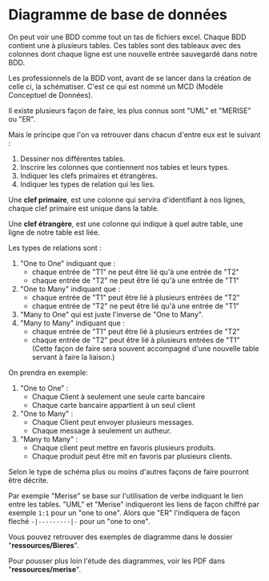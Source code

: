 # Diagramme de base de données #

On peut voir une BDD comme tout un tas de fichiers excel.
Chaque BDD contient une à plusieurs tables.
Ces tables sont des tableaux avec des colonnes dont chaque ligne est une nouvelle entrée sauvegardé dans notre BDD.

Les professionnels de la BDD vont, avant de se lancer dans la création de celle ci, la schématiser.
C'est ce qui est nommé un MCD (Modèle Conceptuel de Données).

Il existe plusieurs façon de faire, les plus connus sont "UML" et "MERISE" ou "ER".

Mais le principe que l'on va retrouver dans chacun d'entre eux est le suivant :

1. Dessiner nos différentes tables.
2. Inscrire les colonnes que contiennent nos tables et leurs types.
3. Indiquer les clefs primaires et étrangères.
4. Indiquer les types de relation qui les lies.

Une **clef primaire**, est une colonne qui servira d'identifiant à nos lignes, chaque clef primaire est unique dans la table.

Une **clef étrangère**, est une colonne qui indique à quel autre table, une ligne de notre table est liée.

Les types de relations sont :

1. "One to One" indiquant que :
    - chaque entrée de "T1" ne peut être lié qu'à une entrée de "T2"
    - chaque entrée de "T2" ne peut être lié qu'à une entrée de "T1"
2. "One to Many" indiquant que :
    - chaque entrée de "T1" peut être lié à plusieurs entrées de "T2"
    - chaque entrée de "T2" ne peut être lié qu'à une entrée de "T1"
3. "Many to One" qui est juste l'inverse de "One to Many".
4. "Many to Many" indiquant que :
    - chaque entrée de "T1" peut être lié à plusieurs entrées de "T2"
    - chaque entrée de "T2" peut être lié à plusieurs entrées de "T1"
    (Cette façon de faire sera souvent accompagné d'une nouvelle table servant à faire la liaison.)

On prendra en exemple:

1. "One to One" :
    - Chaque Client à seulement une seule carte bancaire
    - Chaque carte bancaire appartient à un seul client
2. "One to Many" :
    - Chaque Client peut envoyer plusieurs messages.
    - Chaque message à seulement un autheur.
3. "Many to Many" :
    - Chaque client peut mettre en favoris plusieurs produits.
    - Chaque produit peut être mit en favoris par plusieurs clients.

Selon le type de schéma plus ou moins d'autres façons de faire pourront être décrite.

Par exemple "Merise" se base sur l'utilisation de verbe indiquant le lien entre les tables.
"UML" et "Merise" indiqueront les liens de façon chiffré par exemple `1:1` pour un "one to one".
Alors que "ER" l'indiquera de façon fleché `-|---------|-` pour un "one to one".

Vous pouvez retrouver des exemples de diagramme dans le dossier "**ressources/Bieres**".

Pour pousser plus loin l'étude des diagrammes, voir les PDF dans "**ressources/merise**".
